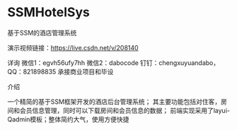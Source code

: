 # SSMHotelSys
基于SSM的酒店管理系统

演示视频链接：https://live.csdn.net/v/208140

详询 微信1：egvh56ufy7hh 微信2：dabocode 钉钉：chengxuyuandabo，QQ：821898835 承接商业项目和毕设


介绍

一个精简的基于SSM框架开发的酒店后台管理系统； 其主要功能包括对住客，房间和会员信息管理，同时可以下载房间和会员信息的数据； 前端实现采用了layui-Qadmin模板；整体简约大气，使用方便快捷

